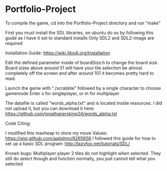 # Portfolio-Project

To compile the game, cd into the Portfolio-Project directory and run "make"

First you must install the SDL libraries, on ubuntu do so by following this guide as I have it set to standard installs
Only SDL2 and SDL2-image are required

Installation Guide: https://wiki.libsdl.org/Installation

Edit the defined parameter inside of boardSize.h to change the board size.
Board sizes above around 51 will have your tile selection be almost completely off the screen
and after around 101 it becomes pretty hard to read.

Launch the game with "./scrabble" followed by a single character to choose gamemode
Enter s for singleplayer, or m for multiplayer

The datafile is called "words_alpha.txt" and is located inside resources. I did not upload it, but you can download it here: https://github.com/jonathanerskine24/words_alpha.txt

Code Citing:

I modified this maxheap to store my move Values: https://gist.github.com/aatishnn/8265656
I followed this guide for how to set up a basic SDL program: http://lazyfoo.net/tutorials/SDL/


Known bugs:
Multiplayer player 2 tiles do not highlight when selected. They still do select though and function normally, you just cannot tell what you selected
